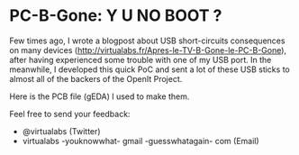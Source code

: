 PC-B-Gone: Y U NO BOOT ?
========================

Few times ago, I wrote a blogpost about USB short-circuits consequences on many devices (http://virtualabs.fr/Apres-le-TV-B-Gone-le-PC-B-Gone), after having experienced some trouble with one of my USB port. In the meanwhile, I developed this quick PoC and sent a lot of these USB sticks to almost all of the backers of the OpenIt Project.

Here is the PCB file (gEDA) I used to make them.

Feel free to send your feedback:

 * @virtualabs (Twitter)
 * virtualabs -youknowwhat- gmail -guesswhatagain- com (Email)


